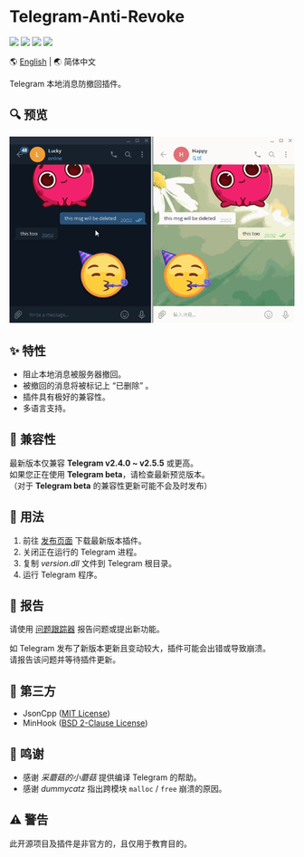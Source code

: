 # Telegram-Anti-Revoke

[![](https://img.shields.io/badge/platform-windows-orange.svg)](https://github.com/SpriteOvO/Telegram-Anti-Revoke)
[![](https://img.shields.io/github/v/release/SpriteOvO/Telegram-Anti-Revoke)](https://github.com/SpriteOvO/Telegram-Anti-Revoke/releases)
[![](https://img.shields.io/github/downloads/SpriteOvO/Telegram-Anti-Revoke/total.svg)](https://github.com/SpriteOvO/Telegram-Anti-Revoke/releases)
[![](https://img.shields.io/badge/license-MIT-yellow.svg)](LICENSE)

:earth_americas: [English](/README.md) | :earth_asia: 简体中文

Telegram 本地消息防撤回插件。

## :mag: 预览
![](/Resource/Preview.gif)

## :sparkles: 特性
* 阻止本地消息被服务器撤回。
* 被撤回的消息将被标记上 “已删除” 。
* 插件具有极好的兼容性。
* 多语言支持。  

## :tomato: 兼容性
最新版本仅兼容 **Telegram v2.4.0 ~ v2.5.5** 或更高。  
如果您正在使用 **Telegram beta**，请检查最新预览版本。  
（对于 **Telegram beta** 的兼容性更新可能不会及时发布）

## :hamburger: 用法
1. 前往 [发布页面](https://github.com/SpriteOvO/Telegram-Anti-Revoke/releases) 下载最新版本插件。  
2. 关闭正在运行的 Telegram 进程。  
3. 复制 *version.dll* 文件到 Telegram 根目录。  
4. 运行 Telegram 程序。

## :bug: 报告
请使用 [问题跟踪器](https://github.com/SpriteOvO/Telegram-Anti-Revoke/issues) 报告问题或提出新功能。

如 Telegram 发布了新版本更新且变动较大，插件可能会出错或导致崩溃。  
请报告该问题并等待插件更新。

## :gem: 第三方
* JsonCpp ([MIT License](https://github.com/open-source-parsers/jsoncpp/blob/master/LICENSE))
* MinHook ([BSD 2-Clause License](https://github.com/TsudaKageyu/minhook/blob/master/LICENSE.txt))

## :beer: 鸣谢
* 感谢 *采蘑菇的小蘑菇* 提供编译 Telegram 的帮助。
* 感谢 *dummycatz* 指出跨模块 `malloc` / `free` 崩溃的原因。

## :warning: 警告
此开源项目及插件是非官方的，且仅用于教育目的。